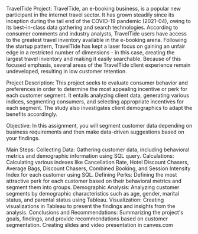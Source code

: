 TravelTide Project:
TravelTide, an e-booking business, is a popular new participant in the internet travel sector. It has grown steadily since its inception during the tail end of the COVID-19 pandemic (2021-04), owing to its best-in-class data gathering and search technologies. According to consumer comments and industry analysts, TravelTide users have access to the greatest travel inventory available in the e-booking arena.
Following the startup pattern, TravelTide has kept a laser focus on gaining an unfair edge in a restricted number of dimensions - in this case, creating the largest travel inventory and making it easily searchable. Because of this focused emphasis, several areas of the TravelTide client experience remain undeveloped, resulting in low customer retention.

Project Description:
This project seeks to evaluate consumer behavior and preferences in order to determine the most appealing incentive or perk for each customer segment. It entails analyzing client data, generating various indices, segmenting consumers, and selecting appropriate incentives for each segment. The study also investigates client demographics to adapt the benefits accordingly.

Objective:
In this assignment, you will segment customer data depending on business requirements and then make data-driven suggestions based on your findings.

Main Steps:
Collecting Data: Gathering customer data, including behavioral metrics and demographic information using SQL query.
Calculations: Calculating various indexes like Cancellation Rate, Hotel Discount Chasers, Average Bags, Discount Chasers, Combined Booking, and Session Intensity Index for each customer using SQL.
Defining Perks: Defining the most attractive perk for each customer based on their behavioral metrics and segment them into groups.
Demographic Analysis: Analyzing customer segments by demographic characteristics such as age, gender, marital status, and parental status using Tableau.
Visualization: Creating visualizations in Tableau to present the findings and insights from the analysis.
Conclusions and Recommendations: Summarizing the project's goals, findings, and provide recommendations based on customer segmentation. Creating slides and video presentation in canves.com
